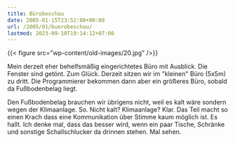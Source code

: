```yaml
---
title: Bürobeschau
date: 2005-01-15T23:52:00+00:00
url: /2005/01/buerobeschau/
lastmod: 2023-09-10T19:14:12+07:00
---
```


{{< figure src="wp-content/old-images/20.jpg" />}}

Mein derzeit eher behelfsmäßig eingerichtetes Büro mit Ausblick. Die Fenster sind getönt. Zum Glück. Derzeit sitzen wir im "kleinen" Büro (5x5m) zu dritt. Die Programmierer bekommen dann aber ein größeres Büro, sobald da Fußbodenbelag liegt.

Den Fußbodenbelag brauchen wir übrigens nicht, weil es kalt wäre sondern wegen der Klimaanlage. So. Nicht kalt? Klimaanlage? Klar. Das Teil macht so einen Krach dass eine Kommunikation über Stimme kaum möglich ist. Es hallt. Ich denke mal, dass das besser wird, wenn ein paar Tische, Schränke und sonstige Schallschlucker da drinnen stehen. Mal sehen.
